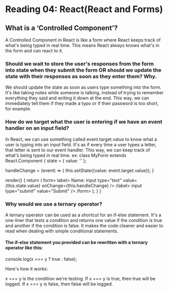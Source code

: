 # Reading 04: React(React and Forms)

## What is a ‘Controlled Component’?

A Controlled Component in React is like a form where React keeps track of what's being typed in real time. This means React always knows what's in the form and can react to it.

### Should we wait to store the user's responses from the form into state when they submit the form OR should we update the state with their responses as soon as they enter them? Why.

We should update the state as soon as users type something into the form. It's like taking notes while someone is talking, instead of trying to remember everything they said and writing it down at the end. This way, we can immediately tell them if they made a typo or if their password is too short, for example.

### How do we target what the user is entering if we have an event handler on an input field?

In React, we can use something called event.target.value to know what a user is typing into an input field. It's as if every time a user types a letter, that letter is sent to our event handler. This way, we can keep track of what's being typed in real time.
ex:
class MyForm extends React.Component {
  state = {
    value: ''
  };

  handleChange = (event) => {
    this.setState({value: event.target.value});
  }

  render() {
    return (
      form>
        label>
          Name:
          input type="text" value={this.state.value} onChange={this.handleChange} />
        /label>
        input type="submit" value="Submit" />
      /form>
    );
  }
}

### Why would we use a ternary operator?

A ternary operator can be used as a shortcut for an if-else statement. It's a one-liner that tests a condition and returns one value if the condition is true and another if the condition is false. It makes the code cleaner and easier to read when dealing with simple conditional statements.

#### The if-else statement you provided can be rewritten with a ternary operator like this:

console.log(x === y ? true : false);

Here's how it works:

x === y is the condition we're testing.
If x === y is true, then true will be logged.
If x === y is false, then false will be logged.